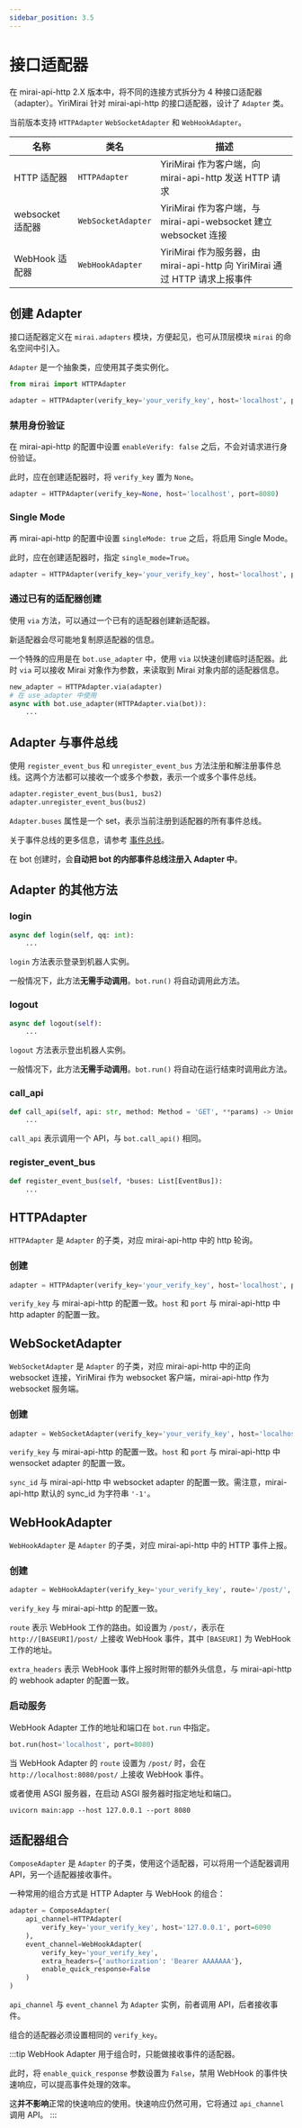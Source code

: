 ```yaml
---
sidebar_position: 3.5
---
```


# 接口适配器

在 mirai-api-http 2.X 版本中，将不同的连接方式拆分为 4 种接口适配器（adapter）。YiriMirai 针对 mirai-api-http 的接口适配器，设计了 `Adapter` 类。

当前版本支持 `HTTPAdapter` `WebSocketAdapter` 和 `WebHookAdapter`。

| 名称             | 类名               | 描述                                                                        |
| ---------------- | ------------------ | --------------------------------------------------------------------------- |
| HTTP 适配器      | `HTTPAdapter`      | YiriMirai 作为客户端，向 mirai-api-http 发送 HTTP 请求                      |
| websocket 适配器 | `WebSocketAdapter` | YiriMirai 作为客户端，与 mirai-api-websocket 建立 websocket 连接            |
| WebHook 适配器   | `WebHookAdapter`   | YiriMirai 作为服务器，由 mirai-api-http 向 YiriMirai 通过 HTTP 请求上报事件 |

## 创建 Adapter

接口适配器定义在 `mirai.adapters` 模块，方便起见，也可从顶层模块 `mirai` 的命名空间中引入。

`Adapter` 是一个抽象类，应使用其子类实例化。

```python
from mirai import HTTPAdapter

adapter = HTTPAdapter(verify_key='your_verify_key', host='localhost', port=8080)
```

### 禁用身份验证

在 mirai-api-http 的配置中设置 `enableVerify: false` 之后，不会对请求进行身份验证。

此时，应在创建适配器时，将 `verify_key` 置为 `None`。

```python
adapter = HTTPAdapter(verify_key=None, host='localhost', port=8080)
```

### Single Mode

再 mirai-api-http 的配置中设置 `singleMode: true` 之后，将启用 Single Mode。

此时，应在创建适配器时，指定 `single_mode=True`。

```python
adapter = HTTPAdapter(verify_key='your_verify_key', host='localhost', port=8080, single_mode=True)
```

### 通过已有的适配器创建

使用 `via` 方法，可以通过一个已有的适配器创建新适配器。

新适配器会尽可能地复制原适配器的信息。

一个特殊的应用是在 `bot.use_adapter` 中，使用 `via` 以快速创建临时适配器。此时 `via` 可以接收 Mirai 对象作为参数，来读取到 Mirai 对象内部的适配器信息。

```python
new_adapter = HTTPAdapter.via(adapter)
# 在 use_adapter 中使用
async with bot.use_adapter(HTTPAdapter.via(bot)):
    ...
```

## Adapter 与事件总线

使用 `register_event_bus` 和 `unregister_event_bus` 方法注册和解注册事件总线。这两个方法都可以接收一个或多个参数，表示一个或多个事件总线。

```python
adapter.register_event_bus(bus1, bus2)
adapter.unregister_event_bus(bus2)
```

`Adapter.buses` 属性是一个 set，表示当前注册到适配器的所有事件总线。

关于事件总线的更多信息，请参考 [事件总线](../advanced/event-bus.mdx)。

在 bot 创建时，会**自动把 bot 的内部事件总线注册入 Adapter 中**。

## Adapter 的其他方法

### login

```python
async def login(self, qq: int):
    ...
```

`login` 方法表示登录到机器人实例。

一般情况下，此方法**无需手动调用**。`bot.run()` 将自动调用此方法。

### logout

```python
async def logout(self):
    ...
```

`logout` 方法表示登出机器人实例。

一般情况下，此方法**无需手动调用**。`bot.run()` 将自动在运行结束时调用此方法。

### call_api

```python
def call_api(self, api: str, method: Method = 'GET', **params) ‑> Union[Awaitable[Any], Any]:
    ...
```

`call_api` 表示调用一个 API，与 `bot.call_api()` 相同。

### register_event_bus

```python
def register_event_bus(self, *buses: List[EventBus]):
    ...
```

## HTTPAdapter

`HTTPAdapter` 是 `Adapter` 的子类，对应 mirai-api-http 中的 http 轮询。

### 创建

```python
adapter = HTTPAdapter(verify_key='your_verify_key', host='localhost', port=8080)
```

`verify_key` 与 mirai-api-http 的配置一致。`host` 和 `port` 与 mirai-api-http 中 http adapter 的配置一致。

## WebSocketAdapter

`WebSocketAdapter` 是 `Adapter` 的子类，对应 mirai-api-http 中的正向 websocket 连接，YiriMirai 作为 websocket 客户端，mirai-api-http 作为 websocket 服务端。

### 创建

```python
adapter = WebSocketAdapter(verify_key='your_verify_key', host='localhost', port=8080, sync_id='-1')
```

`verify_key` 与 mirai-api-http 的配置一致。`host` 和 `port` 与 mirai-api-http 中 wensocket adapter 的配置一致。

`sync_id` 与 mirai-api-http 中 websocket adapter 的配置一致。需注意，mirai-api-http 默认的 sync_id 为字符串 `'-1'`。

## WebHookAdapter

`WebHookAdapter` 是 `Adapter` 的子类，对应 mirai-api-http 中的 HTTP 事件上报。

### 创建

```python
adapter = WebHookAdapter(verify_key='your_verify_key', route='/post/', extra_headers={'Authorization': 'bearer AAAAAA'})
```

`verify_key` 与 mirai-api-http 的配置一致。

`route` 表示 WebHook 工作的路由。如设置为 `/post/`，表示在 `http://[BASEURI]/post/` 上接收 WebHook 事件，其中 `[BASEURI]` 为 WebHook 工作的地址。

`extra_headers` 表示 WebHook 事件上报时附带的额外头信息，与 mirai-api-http 的 webhook adapter 的配置一致。

### 启动服务

WebHook Adapter 工作的地址和端口在 `bot.run` 中指定。

```python
bot.run(host='localhost', port=8080)
```

当 WebHook Adapter 的 `route` 设置为 `/post/` 时，会在 `http://localhost:8080/post/` 上接收 WebHook 事件。

或者使用 ASGI 服务器，在启动 ASGI 服务器时指定地址和端口。

```shell
uvicorn main:app --host 127.0.0.1 --port 8080
```

## 适配器组合

`ComposeAdapter` 是 `Adapter` 的子类，使用这个适配器，可以将用一个适配器调用 API，另一个适配器接收事件。

一种常用的组合方式是 HTTP Adapter 与 WebHook 的组合：

```python
adapter = ComposeAdapter(
    api_channel=HTTPAdapter(
        verify_key='your_verify_key', host='127.0.0.1', port=6090
    ),
    event_channel=WebHookAdapter(
        verify_key='your_verify_key',
        extra_headers={'authorization': 'Bearer AAAAAAA'},
        enable_quick_response=False
    )
)
```

`api_channel` 与 `event_channel` 为 `Adapter` 实例，前者调用 API，后者接收事件。

组合的适配器必须设置相同的 `verify_key`。

:::tip
WebHook Adapter 用于组合时，只能做接收事件的适配器。

此时，将 `enable_quick_response` 参数设置为 `False`，禁用 WebHook 的事件快速响应，可以提高事件处理的效率。

这**并不影响**正常的快速响应的使用。快速响应仍然可用，它将通过 `api_channel` 调用 API。
:::
